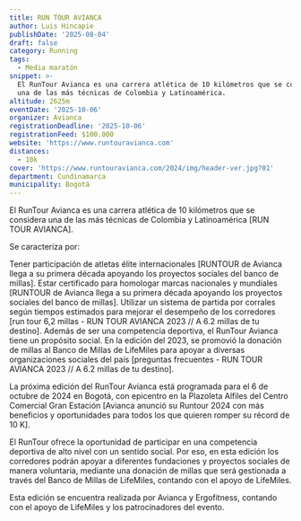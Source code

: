 ```yaml
---
title: RUN TOUR AVIANCA
author: Luis Hincapie
publishDate: '2025-08-04'
draft: false
category: Running
tags:
  - Media maratón
snippet: >-
  El RunTour Avianca es una carrera atlética de 10 kilómetros que se considera
  una de las más técnicas de Colombia y Latinoamérica.
altitude: 2625m
eventDate: '2025-10-06'
organizer: Avianca
registrationDeadline: '2025-10-06'
registrationFeed: $100.000
website: 'https://www.runtouravianca.com'
distances:
  - 10k
cover: 'https://www.runtouravianca.com/2024/img/header-ver.jpg?01'
department: Cundinamarca
municipality: Bogotá
---
```


El RunTour Avianca es una carrera atlética de 10 kilómetros que se considera una de las más técnicas de Colombia y Latinoamérica [RUN TOUR AVIANCA].

Se caracteriza por:

Tener participación de atletas élite internacionales [RUNTOUR de Avianca llega a su primera década apoyando los proyectos sociales del banco de millas].
Estar certificado para homologar marcas nacionales y mundiales [RUNTOUR de Avianca llega a su primera década apoyando los proyectos sociales del banco de millas].
Utilizar un sistema de partida por corrales según tiempos estimados para mejorar el desempeño de los corredores [run tour 6,2 millas - RUN TOUR AVIANCA 2023 // A 6.2 millas de tu destino].
Además de ser una competencia deportiva, el RunTour Avianca tiene un propósito social. En la edición del 2023, se promovió la donación de millas al Banco de Millas de LifeMiles para apoyar a diversas organizaciones sociales del país [preguntas frecuentes - RUN TOUR AVIANCA 2023 // A 6.2 millas de tu destino].

La próxima edición del RunTour Avianca está programada para el 6 de octubre de 2024 en Bogotá, con epicentro en la Plazoleta Alfiles del Centro Comercial Gran Estación [Avianca anunció su Runtour 2024 con más beneficios y oportunidades para todos los que quieren romper su récord de 10 K].

El RunTour ofrece la oportunidad de participar en una competencia deportiva de alto nivel con un sentido social. Por eso, en esta edición los corredores podrán apoyar a diferentes fundaciones y proyectos sociales de manera voluntaria, mediante una donación de millas que será gestionada a través del Banco de Millas de LifeMiles, contando con el apoyo de LifeMiles.

Esta edición se encuentra realizada por Avianca y Ergofitness, contando con el apoyo de LifeMiles y los patrocinadores del evento.
